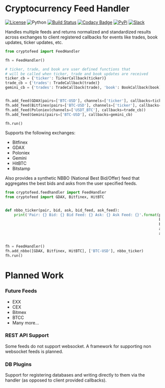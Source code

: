 # Cryptocurrency Feed Handler
[![License](https://img.shields.io/badge/license-XFree86-blue.svg)](LICENSE)
![Python](https://img.shields.io/badge/Python-3.5+-green.svg)
[![Build Status](https://travis-ci.org/bmoscon/cryptofeed.svg?branch=master)](https://travis-ci.org/bmoscon/cryptofeed)
[![Codacy Badge](https://api.codacy.com/project/badge/Grade/efa4e0d6e10b41d0b51454d08f7b33b1)](https://www.codacy.com/app/bmoscon/cryptofeed?utm_source=github.com&amp;utm_medium=referral&amp;utm_content=bmoscon/cryptofeed&amp;utm_campaign=Badge_Grade)
[![PyPi](https://img.shields.io/badge/PyPi-cryptofeed-brightgreen.svg)](https://pypi.python.org/pypi/cryptofeed)
[![Slack](https://img.shields.io/badge/slack-crypto--development-red.svg)](https://join.slack.com/t/crypto-development/shared_invite/enQtMzA4ODk0MTA4NTEzLWZhOWQ1Zjg3YWUwMGNjMWU2MDljNjlmZTBhYjZmZWE1NjVkODY4ZTMwMTZhNDIwOWRjODZhNTdlMDg0MTZiOWY)

Handles multiple feeds and returns normalized and standardized results across exchanges to client registered callbacks for events like trades, book updates, ticker updates, etc.


```python
from cryptofeed import FeedHandler

fh = FeedHandler()

# ticker, trade, and book are user defined functions that
# will be called when ticker, trade and book updates are received
ticker_cb = {'ticker': TickerCallback(ticker)}
trade_cb = {'trades': TradeCallback(trade)}
gemini_cb = {'trades': TradeCallback(trade), 'book': BookCallback(book)}


fh.add_feed(GDAX(pairs=['BTC-USD'], channels=['ticker'], callbacks=ticker_cb)
fh.add_feed(Bitfinex(pairs=['BTC-USD'], channels=['ticker'], callbacks=ticker_cb)
fh.add_feed(Poloniex(channels=['USDT_BTC'], callbacks=trade_cb))
fh.add_feed(Gemini(pairs=['BTC-USD'], callbacks=gemini_cb)

fh.run()
```

Supports the following exchanges:
* Bitfinex
* GDAX
* Poloniex
* Gemini
* HitBTC
* Bitstamp

Also provides a synthetic NBBO (National Best Bid/Offer) feed that aggregates the best bids and asks from the user specified feeds.

```python
from cryptofeed.feedhandler import FeedHandler
from cryptofeed import GDAX, Bitfinex, HitBTC


def nbbo_ticker(pair, bid, ask, bid_feed, ask_feed):
    print('Pair: {} Bid: {} Bid Feed: {} Ask: {} Ask Feed: {}'.format(pair,
                                                                      bid,
                                                                      bid_feed,
                                                                      ask,
                                                                      ask_feed))


fh = FeedHandler()
fh.add_nbbo([GDAX, Bitfinex, HitBTC], ['BTC-USD'], nbbo_ticker)
fh.run()
```

# Planned Work

### Future Feeds
* EXX
* CEX
* Bitmex
* BTCC
* Many more...

### REST API Support
Some feeds do not support websocket. A framework for supporting non websocket feeds is planned.

### DB Plugins
Support for registering databases and writing directly to them via the handler (as opposed to client provided callbacks).
